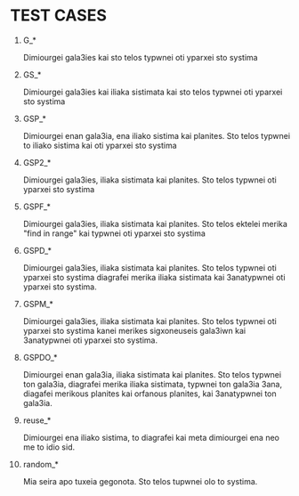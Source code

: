 TEST CASES
==========

1.  G_*

    Dimiourgei gala3ies kai sto telos typwnei oti yparxei sto systima

2.  GS_*

    Dimiourgei gala3ies kai iliaka sistimata kai sto telos typwnei oti
    yparxei sto systima

3.  GSP_*

    Dimiourgei enan gala3ia, ena iliako sistima kai planites. Sto
    telos typwnei to iliako sistima kai oti yparxei sto systima

4.  GSP2_*

    Dimiourgei gala3ies, iliaka sistimata kai planites. Sto
    telos typwnei oti yparxei sto systima

5.  GSPF_*

    Dimiourgei gala3ies, iliaka sistimata kai planites. Sto telos
    ektelei merika "find in range" kai typwnei oti yparxei sto systima

6.  GSPD_*

    Dimiourgei gala3ies, iliaka sistimata kai planites. Sto telos
    typwnei oti yparxei sto systima diagrafei merika iliaka sistimata
    kai 3anatypwnei oti yparxei sto systima.

7.  GSPM_*

    Dimiourgei gala3ies, iliaka sistimata kai planites. Sto telos
    typwnei oti yparxei sto systima kanei merikes sigxoneuseis
    gala3iwn kai 3anatypwnei oti yparxei sto systima.

8.  GSPDO_*

    Dimiourgei enan gala3ia, iliaka sistimata kai planites. Sto telos
    typwnei ton gala3ia, diagrafei merika iliaka sistimata, typwnei
    ton gala3ia 3ana, diagafei merikous planites kai orfanous
    planites, kai 3anatypwnei ton gala3ia.

9.  reuse_*

    Dimiourgei ena iliako sistima, to diagrafei kai meta dimiourgei
    ena neo me to idio sid.

10. random_*

    Mia seira apo tuxeia gegonota. Sto telos tupwnei olo to systima.
